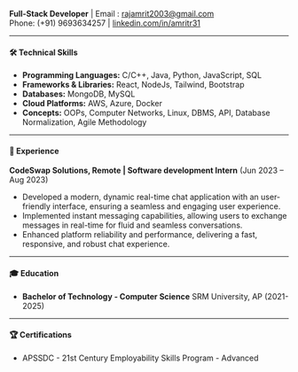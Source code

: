 **Full-Stack Developer** | Email : rajamrit2003@gmail.com  
Phone: (+91) 9693634257         | [linkedin.com/in/amritr31](https://linkedin.com/in/amritr31)

---
#### 🛠 Technical Skills

- **Programming Languages:** C/C++, Java, Python, JavaScript, SQL
- **Frameworks & Libraries:** React, NodeJs, Tailwind, Bootstrap
- **Databases:** MongoDB, MySQL
- **Cloud Platforms:** AWS, Azure, Docker
- **Concepts:** OOPs, Computer Networks, Linux, DBMS, API, Database Normalization, Agile Methodology

---
#### 💼 Experience
**CodeSwap Solutions, Remote | Software development Intern** (Jun 2023 – Aug 2023)
- Developed a modern, dynamic real-time chat application with an user-friendly interface, ensuring a seamless
and engaging user experience.
- Implemented instant messaging capabilities, allowing users to exchange messages in real-time for fluid and
seamless conversations.
- Enhanced platform reliability and performance, delivering a fast, responsive, and robust chat experience.


---
#### 🎓 Education

- **Bachelor of Technology - Computer Science** SRM University, AP (2021-2025)

---
#### 🏆 Certifications

- APSSDC - 21st Century Employability Skills Program - Advanced

